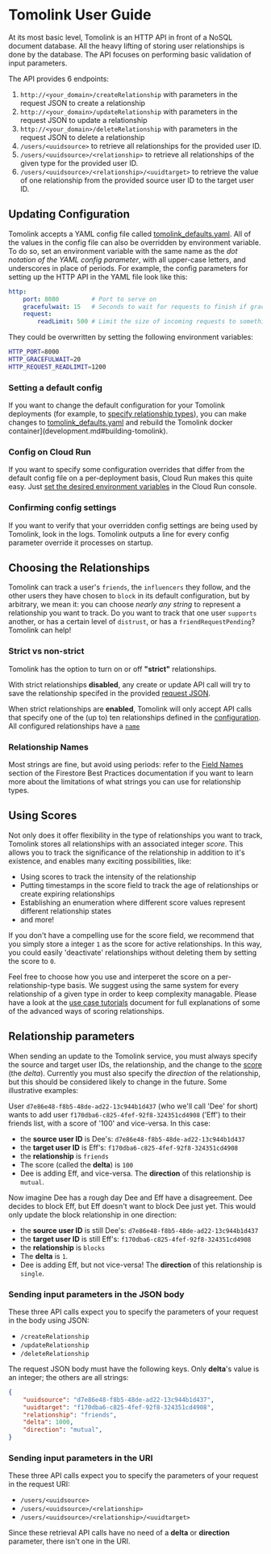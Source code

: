# Tomolink User Guide

At its most basic level, Tomolink is an HTTP API in front of a NoSQL document database. All the heavy lifting of storing user relationships is done by the database. The API focuses on performing basic validation of input parameters.  

The API provides 6 endpoints:

1) `http://<your_domain>/createRelationship` with parameters in the request JSON to create a relationship
1) `http://<your_domain>/updateRelationship` with parameters in the request JSON to update a relationship
1) `http://<your_domain>/deleteRelationship` with parameters in the request JSON to delete a relationship
1) `/users/<uuidsource>` to retrieve all relationships for the provided user ID.  
1) `/users/<uuidsource>/<relationship>` to retrieve all relationships of the given type for the provided user ID. 
1) `/users/<uuidsource>/<relationship>/<uuidtarget>` to retrieve the value of one relationship from the provided source user ID to the target user ID. 

## Updating Configuration

Tomolink accepts a YAML config file called [tomolink_defaults.yaml](../cmd/tomolink_defaults.yaml). All of the values in the config file can also be overridden by environment variable. To do so, set an environment variable with the same name as the _dot notation of the YAML config parameter_, with all upper-case letters, and underscores in place of periods. For example, the config parameters for setting up the HTTP API in the YAML file look like this:
```yaml
http:
    port: 8080         # Port to serve on
    gracefulwait: 15   # Seconds to wait for requests to finish if graceful shutdown of server is requested
    request:
        readLimit: 500 # Limit the size of incoming requests to something sensible, abuse prevention measure
```

They could be overwritten by setting the following environment variables:
```bash
HTTP_PORT=8000
HTTP_GRACEFULWAIT=20
HTTP_REQUEST_READLIMIT=1200
```

### Setting a default config

If you want to change the default configuration for your Tomolink deployments (for example, to [specify relationship types](#choosing-relationships)), you can make changes to [tomolink_defaults.yaml](../cmd/tomolink_defaults.yaml) and rebuild the Tomolink docker container](development.md#building-tomolink).  

### Config on Cloud Run

If you want to specify some configuration overrides that differ from the default config file on a per-deployment basis, Cloud Run makes this quite easy.  Just [set the desired environment variables](https://cloud.google.com/run/docs/configuring/environment-variables) in the Cloud Run console.

### Confirming config settings

If you want to verify that your overridden config settings are being used by Tomolink, look in the logs.  Tomolink outputs a line for every config parameter override it processes on startup.

## Choosing the Relationships

Tomolink can track a user's `friends`, the `influencers` they follow, and the other users they have chosen to `block` in its default configuration, but by arbitrary, we mean it: you can choose _nearly any string_ to represent a relationship you want to track.  Do you want to track that one user `supports` another, or has a certain level of `distrust`, or has a `friendRequestPending`?  Tomolink can help! 

### Strict vs non-strict
Tomolink has the option to turn on or off **"strict"** relationships.  

With strict relationships **disabled**, any create or update API call will try to save the relationship specifed in the provided [request JSON](#sending-input-parameters-in-the-json-body). 


When strict relationships are **enabled**, Tomolink will only accept API calls that specify one of the (up to) ten relationships defined in the [configuration](#updating-configuration).  All configured relationships have a [`name`](#relationship-names) 

### Relationship Names

Most strings are fine, but avoid using periods: refer to the [Field Names](https://cloud.google.com/firestore/docs/best-practices#field_names) section of the Firestore Best Practices documentation if you want to learn more about the limitations of what strings you can use for relationship types.

## Using Scores
Not only does it offer flexibility in the type of relationships you want to track, Tomolink stores all relationships with an associated integer _score_. This allows you to track the significance of the relationship in addition to it's existence, and enables many exciting possibilities, like:
 
* Using scores to track the intensity of the relationship
* Putting timestamps in the score field to track the age of relationships or create expiring relationships
* Establishing an enumeration where different score values represent different relationship states
* and more!

If you don't have a compelling use for the score field, we recommend that you simply store a integer `1` as the score for active relationships.  In this way, you could easily 'deactivate' relationships without deleting them by setting the score to `0`.

Feel free to choose how you use and interperet the score on a per-relationship-type basis. We suggest using the same system for every relationship of a given type in order to keep complexity managable.  Please have a look at the [use case tutorials](use_case_tutorials.md) document for full explanations of some of the advanced ways of scoring relationships.

## Relationship parameters
When sending an update to the Tomolink service, you must always specify the source and target user IDs, the relationship, and the change to the [score](#using-scores) (the _delta_). Currently you must also specify the _direction_ of the relationship, but this should be considered likely to change in the future.  Some illustrative examples:

User `d7e86e48-f8b5-48de-ad22-13c944b1d437` (who we'll call 'Dee' for short) wants to add user `f170dba6-c825-4fef-92f8-324351cd4908` ('Eff') to their friends list, with a score of '100' and vice-versa. In this case:

* the **source user ID** is Dee's: `d7e86e48-f8b5-48de-ad22-13c944b1d437`  
* the **target user ID** is Eff's: `f170dba6-c825-4fef-92f8-324351cd4908`
* the **relationship** is `friends`
* The score (called the **delta**) is `100` 
* Dee is adding Eff, and vice-versa. The **direction** of this relationship is `mutual`.

Now imagine Dee has a rough day Dee and Eff have a disagreement. Dee decides to block Eff, but Eff doesn't want to block Dee just yet.  This would only update the block relationship in one direction:

* the **source user ID** is still Dee's: `d7e86e48-f8b5-48de-ad22-13c944b1d437`  
* the **target user ID** is still Eff's: `f170dba6-c825-4fef-92f8-324351cd4908`
* the **relationship** is `blocks`
* The **delta** is `1`. 
* Dee is adding Eff, but not vice-versa! The **direction** of this relationship is `single`.

### Sending input parameters in the JSON body

These three API calls expect you to specify the parameters of your request in the body using JSON:
* `/createRelationship`
* `/updateRelationship`
* `/deleteRelationship`

The request JSON body must have the following keys. Only **delta**'s value is an integer; the others are all strings:
```json
{
    "uuidsource": "d7e86e48-f8b5-48de-ad22-13c944b1d437",
    "uuidtarget": "f170dba6-c825-4fef-92f8-324351cd4908",
    "relationship": "friends",
    "delta": 1000,
    "direction": "mutual",
}
```

### Sending input parameters in the URI
These three API calls expect you to specify the parameters of your request in the request URI: 
* `/users/<uuidsource>`
* `/users/<uuidsource>/<relationship>`
* `/users/<uuidsource>/<relationship>/<uuidtarget>`

Since these retrieval API calls have no need of a **delta** or **direction** parameter, there isn't one in the URI. 
